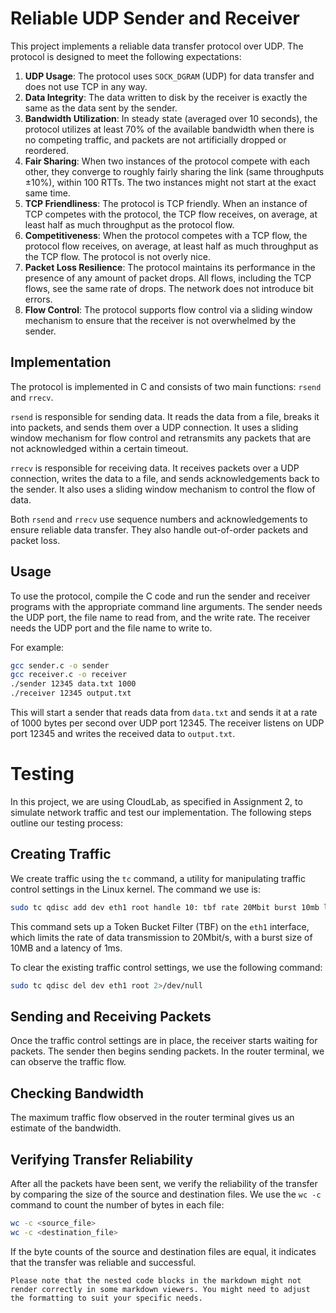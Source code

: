 # Reliable UDP Sender and Receiver

This project implements a reliable data transfer protocol over UDP. The protocol is designed to meet the following expectations:

1. **UDP Usage**: The protocol uses `SOCK_DGRAM` (UDP) for data transfer and does not use TCP in any way.
2. **Data Integrity**: The data written to disk by the receiver is exactly the same as the data sent by the sender.
3. **Bandwidth Utilization**: In steady state (averaged over 10 seconds), the protocol utilizes at least 70% of the available bandwidth when there is no competing traffic, and packets are not artificially dropped or reordered.
4. **Fair Sharing**: When two instances of the protocol compete with each other, they converge to roughly fairly sharing the link (same throughputs ±10%), within 100 RTTs. The two instances might not start at the exact same time.
5. **TCP Friendliness**: The protocol is TCP friendly. When an instance of TCP competes with the protocol, the TCP flow receives, on average, at least half as much throughput as the protocol flow.
6. **Competitiveness**: When the protocol competes with a TCP flow, the protocol flow receives, on average, at least half as much throughput as the TCP flow. The protocol is not overly nice.
7. **Packet Loss Resilience**: The protocol maintains its performance in the presence of any amount of packet drops. All flows, including the TCP flows, see the same rate of drops. The network does not introduce bit errors.
8. **Flow Control**: The protocol supports flow control via a sliding window mechanism to ensure that the receiver is not overwhelmed by the sender.

## Implementation

The protocol is implemented in C and consists of two main functions: `rsend` and `rrecv`.

`rsend` is responsible for sending data. It reads the data from a file, breaks it into packets, and sends them over a UDP connection. It uses a sliding window mechanism for flow control and retransmits any packets that are not acknowledged within a certain timeout.

`rrecv` is responsible for receiving data. It receives packets over a UDP connection, writes the data to a file, and sends acknowledgements back to the sender. It also uses a sliding window mechanism to control the flow of data.

Both `rsend` and `rrecv` use sequence numbers and acknowledgements to ensure reliable data transfer. They also handle out-of-order packets and packet loss.

## Usage

To use the protocol, compile the C code and run the sender and receiver programs with the appropriate command line arguments. The sender needs the UDP port, the file name to read from, and the write rate. The receiver needs the UDP port and the file name to write to.

For example:

```bash
gcc sender.c -o sender
gcc receiver.c -o receiver
./sender 12345 data.txt 1000
./receiver 12345 output.txt
```
This will start a sender that reads data from `data.txt` and sends it at a rate of 1000 bytes per second over UDP port 12345. The receiver listens on UDP port 12345 and writes the received data to `output.txt`.


# Testing

In this project, we are using CloudLab, as specified in Assignment 2, to simulate network traffic and test our implementation. The following steps outline our testing process:

## Creating Traffic

We create traffic using the `tc` command, a utility for manipulating traffic control settings in the Linux kernel. The command we use is:

```bash
sudo tc qdisc add dev eth1 root handle 10: tbf rate 20Mbit burst 10mb latency 1ms
```

This command sets up a Token Bucket Filter (TBF) on the `eth1` interface, which limits the rate of data transmission to 20Mbit/s, with a burst size of 10MB and a latency of 1ms.

To clear the existing traffic control settings, we use the following command:

```bash
sudo tc qdisc del dev eth1 root 2>/dev/null
```

## Sending and Receiving Packets

Once the traffic control settings are in place, the receiver starts waiting for packets. The sender then begins sending packets. In the router terminal, we can observe the traffic flow.

## Checking Bandwidth

The maximum traffic flow observed in the router terminal gives us an estimate of the bandwidth.

## Verifying Transfer Reliability

After all the packets have been sent, we verify the reliability of the transfer by comparing the size of the source and destination files. We use the `wc -c` command to count the number of bytes in each file:

```bash
wc -c <source_file>
wc -c <destination_file>
```

If the byte counts of the source and destination files are equal, it indicates that the transfer was reliable and successful.
```
Please note that the nested code blocks in the markdown might not render correctly in some markdown viewers. You might need to adjust the formatting to suit your specific needs.